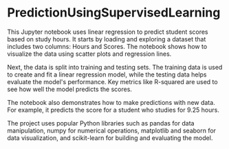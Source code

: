 # PredictionUsingSupervisedLearning
This Jupyter notebook uses linear regression to predict student scores based on study hours. It starts by loading and exploring a dataset that includes two columns: Hours and Scores. The notebook shows how to visualize the data using scatter plots and regression lines.

Next, the data is split into training and testing sets. The training data is used to create and fit a linear regression model, while the testing data helps evaluate the model's performance. Key metrics like R-squared are used to see how well the model predicts the scores.

The notebook also demonstrates how to make predictions with new data. For example, it predicts the score for a student who studies for 9.25 hours.

The project uses popular Python libraries such as pandas for data manipulation, numpy for numerical operations, matplotlib and seaborn for data visualization, and scikit-learn for building and evaluating the model.
